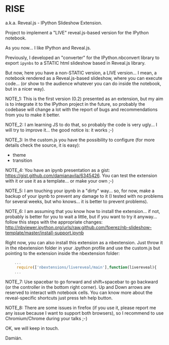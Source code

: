 RISE 
====

a.k.a. Reveal.js - IPython Slideshow Extension.

Project to implement a "LIVE" reveal.js-based version for the IPython notebook.

As you now... I like IPython and Reveal.js.

Previously, I developed an "converter" for the IPython.nbconvert library to export `ipynbs` to a STATIC html slideshow based in Reveal.js library.

But now, here you have a non-STATIC version, a LIVE version... I mean, a notebook rendered as a Reveal.js-based slideshow, where you can execute code... (or show to the audience whatever you can do inside the notebook, but in a nicer way).

NOTE_1: This is the first version (0.2) presented as an extension, but my aim is to integrate it to the IPython project in the future, so probably the codebase will change a lot with the report of bugs and recommendations from you to make it better.

NOTE_2: I am learning JS to do that, so probably the code is very ugly... I will try to improve it... the good notice is: it works ;-)

NOTE_3: In the custom.js you have the possibility to configure (for more details check the source, it is easy):

  * theme
  * transition
 
NOTE_4: You have an ipynb presentation as a gist: https://gist.github.com/damianavila/6345426. You can test the extension with it or use it as a template... or make your own ;-)

NOTE_5: I am touching your ipynb in a "dirty" way... so, for now, make a backup of your ipynb to prevent any damage to it (I tested with no problems for several weeks, but who knows... it is better to prevent problems).

NOTE_6: I am assuming that you know how to install the extension... if not, probably is better for you to wait a little, but if you want to try it anyway... follow this steps with the appropriate changes: http://nbviewer.ipython.org/urls/raw.github.com/fperez/nb-slideshow-template/master/install-support.ipynb

Right now, you can also install this extension as a nbextension. Just throw it in the nbextension folder in your .ipython profile and use the custom.js but pointing to the extension inside the nbextension folder:

```javascript
    ...
     require(['nbextensions/livereveal/main'],function(livereveal){
    ...
```

NOTE_7: Use spacebar to go forward and shift+spacebar to go backward (or the controller in the bottom right corner). Up and Down arrows are reserved to interact with notebook cells. You can know more about the reveal-specific shortcuts just press teh help button.
 
NOTE_8: There are some issues in firefox (if you use it, please report me any issue because I want to support both browsers), so I recommend to use Chromium/Chrome during your talks ;-) 

OK, we will keep in touch.

Damián.
